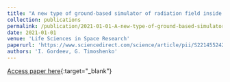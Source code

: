 ```yaml
---
title: "A new type of ground-based simulator of radiation field inside a spacecraft in deep space"
collection: publications
permalink: /publication/2021-01-01-A-new-type-of-ground-based-simulator-of-radiation-field-inside-a-spacecraft-in-deep-space
date: 2021-01-01
venue: 'Life Sciences in Space Research'
paperurl: 'https://www.sciencedirect.com/science/article/pii/S2214552421000389'
authors: 'I. Gordeev, G. Timoshenko'
---
```

[Access paper here](https://www.sciencedirect.com/science/article/pii/S2214552421000389){:target="_blank"}
